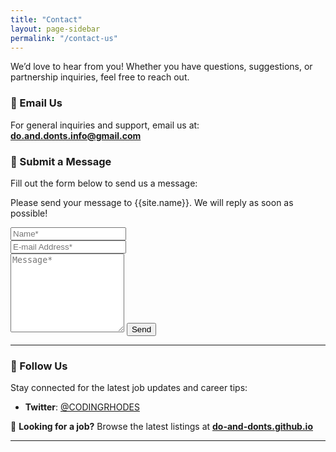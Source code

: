 ```yaml
---
title: "Contact"
layout: page-sidebar
permalink: "/contact-us"
---
```


We’d love to hear from you! Whether you have questions, suggestions, or partnership inquiries, feel free to reach out.  

### 📧 Email Us  
For general inquiries and support, email us at:  
**[do.and.donts.info@gmail.com](mailto:do.and.donts.info@gmail.com)**  

### 📝 Submit a Message  
Fill out the form below to send us a message:  

<form action="https://formspree.io/f/mvgzqzzn" method="POST">    
<p class="mb-4">Please send your message to {{site.name}}. We will reply as soon as possible!</p>
<div class="form-group row">
<div class="col-md-6">
<input class="form-control" type="text" name="name" placeholder="Name*" required>
</div>
<div class="col-md-6">
<input class="form-control" type="email" name="_replyto" placeholder="E-mail Address*" required>
</div>
</div>
<textarea rows="8" class="form-control mb-3" name="message" placeholder="Message*" required></textarea>    
<input class="btn btn-success" type="submit" value="Send">
</form>

---

### 📍 Follow Us  
Stay connected for the latest job updates and career tips:  
- **Twitter**: [@CODINGRHODES](https://twitter.com/CODINGRHODES)  

📌 **Looking for a job?** Browse the latest listings at **[do-and-donts.github.io](https://do-and-donts.github.io/)**  

---
